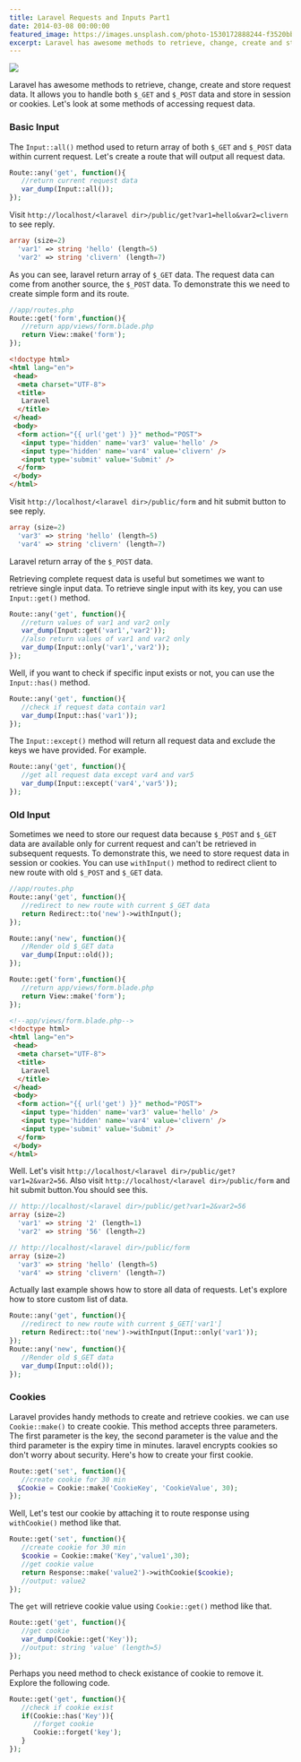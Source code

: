 ```yaml
---
title: Laravel Requests and Inputs Part1
date: 2014-03-08 00:00:00
featured_image: https://images.unsplash.com/photo-1530172888244-f3520bbeaa55
excerpt: Laravel has awesome methods to retrieve, change, create and store request data. It allows you to handle both `$_GET` and `$_POST` data and store in session or cookies. Let's look at some methods of accessing request data.
---
```


![](https://images.unsplash.com/photo-1530172888244-f3520bbeaa55)

Laravel has awesome methods to retrieve, change, create and store request data. It allows you to handle both `$_GET` and `$_POST` data and store in session or cookies. Let's look at some methods of accessing request data.

### Basic Input

The `Input::all()` method used to return array of both `$_GET` and `$_POST` data within current request. Let's create a route that will output all request data.

```php
Route::any('get', function(){
   //return current request data
   var_dump(Input::all());
});
```

Visit `http://localhost/<laravel dir>/public/get?var1=hello&var2=clivern` to see reply.

```php
array (size=2)
  'var1' => string 'hello' (length=5)
  'var2' => string 'clivern' (length=7)
```

As you can see, laravel return array of `$_GET` data. The request data can come from another source, the `$_POST` data. To demonstrate this we need to create simple form and its route.

```php
//app/routes.php
Route::get('form',function(){
   //return app/views/form.blade.php
   return View::make('form');
});
```

```html
<!doctype html>
<html lang="en">
 <head>
  <meta charset="UTF-8">
  <title>
   Laravel
  </title>
 </head>
 <body>
  <form action="{{ url('get') }}" method="POST">
   <input type='hidden' name='var3' value='hello' />
   <input type='hidden' name='var4' value='clivern' />
   <input type='submit' value='Submit' />
  </form>
 </body>
</html>
```

Visit `http://localhost/<laravel dir>/public/form` and hit submit button to see reply.

```php
array (size=2)
  'var3' => string 'hello' (length=5)
  'var4' => string 'clivern' (length=7)
```

Laravel return array of the `$_POST` data.

Retrieving complete request data is useful but sometimes we want to retrieve single input data. To retrieve single input with its key, you can use `Input::get()` method.

```php
Route::any('get', function(){
   //return values of var1 and var2 only
   var_dump(Input::get('var1','var2'));
   //also return values of var1 and var2 only
   var_dump(Input::only('var1','var2'));
});
```

Well, if you want to check if specific input exists or not, you can use the `Input::has()` method.

```php
Route::any('get', function(){
   //check if request data contain var1
   var_dump(Input::has('var1'));
});
```

The `Input::except()` method will return all request data and exclude the keys we have provided. For example.

```php
Route::any('get', function(){
   //get all request data except var4 and var5
   var_dump(Input::except('var4','var5'));
});
```

### Old Input

Sometimes we need to store our request data because `$_POST` and `$_GET` data are available only for current request and can't be retrieved in subsequent requests. To demonstrate this, we need to store request data in session or cookies. You can use `withInput()` method to redirect client to new route with old `$_POST` and `$_GET` data.

```php
//app/routes.php
Route::any('get', function(){
   //redirect to new route with current $_GET data
   return Redirect::to('new')->withInput();
});

Route::any('new', function(){
   //Render old $_GET data
   var_dump(Input::old());
});

Route::get('form',function(){
   //return app/views/form.blade.php
   return View::make('form');
});
```

```html
<!--app/views/form.blade.php-->
<!doctype html>
<html lang="en">
 <head>
  <meta charset="UTF-8">
  <title>
   Laravel
  </title>
 </head>
 <body>
  <form action="{{ url('get') }}" method="POST">
   <input type='hidden' name='var3' value='hello' />
   <input type='hidden' name='var4' value='clivern' />
   <input type='submit' value='Submit' />
  </form>
 </body>
</html>
```

Well. Let's visit `http://localhost/<laravel dir>/public/get?var1=2&var2=56`. Also visit `http://localhost/<laravel dir>/public/form` and hit submit button.You should see this.

```php
// http://localhost/<laravel dir>/public/get?var1=2&var2=56
array (size=2)
  'var1' => string '2' (length=1)
  'var2' => string '56' (length=2)

// http://localhost/<laravel dir>/public/form
array (size=2)
  'var3' => string 'hello' (length=5)
  'var4' => string 'clivern' (length=7)
```

Actually last example shows how to store all data of requests. Let's explore how to store custom list of data.

```php
Route::any('get', function(){
   //redirect to new route with current $_GET['var1']
   return Redirect::to('new')->withInput(Input::only('var1'));
});
Route::any('new', function(){
   //Render old $_GET data
   var_dump(Input::old());
});
```

### Cookies

Laravel provides handy methods to create and retrieve cookies. we can use `Cookie::make()` to create cookie. This method accepts three parameters. The first parameter is the key, the second parameter is the value and the third parameter is the expiry time in minutes. laravel encrypts cookies so don't worry about security. Here's how to create your first cookie.

```php
Route::get('set', function(){
   //create cookie for 30 min
  $Cookie = Cookie::make('CookieKey', 'CookieValue', 30);
});
```

Well, Let's test our cookie by attaching it to route response using `withCookie()` method like that.

```php
Route::get('set', function(){
   //create cookie for 30 min
   $cookie = Cookie::make('Key','value1',30);
   //get cookie value
   return Response::make('value2')->withCookie($cookie);
   //output: value2
});
```

The `get` will retrieve cookie value using `Cookie::get()` method like that.

```php
Route::get('get', function(){
   //get cookie
   var_dump(Cookie::get('Key'));
   //output: string 'value' (length=5)
});
```

Perhaps you need method to check existance of cookie to remove it. Explore the following code.

```php
Route::get('get', function(){
   //check if cookie exist
   if(Cookie::has('Key')){
      //forget cookie
      Cookie::forget('key');
   }
});
```